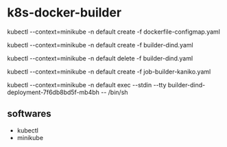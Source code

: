 # k8s-docker-builder #

kubectl --context=minikube -n default create -f dockerfile-configmap.yaml 

kubectl --context=minikube -n default create -f builder-dind.yaml

kubectl --context=minikube -n default delete -f builder-dind.yaml

kubectl --context=minikube -n default create -f job-builder-kaniko.yaml

kubectl --context=minikube -n default exec --stdin --tty builder-dind-deployment-7f6db8bd5f-mb4bh -- /bin/sh

## softwares ##

- kubectl
- minikube
